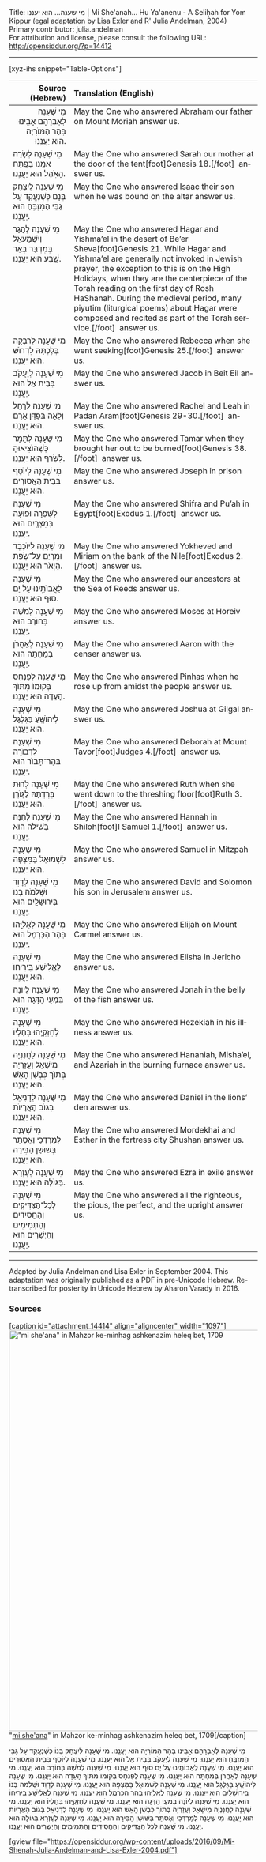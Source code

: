 <html>
<head></head>
<body>
Title: מי שענה... הוא יעננו | Mi She'anah... Hu Ya'anenu - A Seliḥah for Yom Kippur (egal adaptation by Lisa Exler and R' Julia Andelman, 2004)<br />
Primary contributor: julia.andelman<br />
For attribution and license, please consult the following URL: <a href="http://opensiddur.org/?p=14412">http://opensiddur.org/?p=14412</a>
<p />
<hr />

[xyz-ihs snippet="Table-Options"]<table style="margin-left: auto; margin-right: auto;" class="draggable">
<thead><tr><th id="x" style="text-align: right;">Source (Hebrew)</th><th style="text-align: left;">Translation (English)</th></tr></thead>
<tbody>
<tr><td style="vertical-align:top;">
<div class="liturgy" lang="he" style="text-align: right;">
מִי שֶׁעָנָה לְאַבְרָהָם אָבִֽינוּ 
בְּהַר הַמּוֺרִיָּה 
הוּא יַעֲנֵֽנוּ.
</span></div></td>
 
<td style="vertical-align:top;"><div class="english" lang="en">
May the One who answered Abraham our father 
on Mount Moriah 
answer us.
</div></td></tr>


<tr><td style="vertical-align:top;">
<div class="liturgy" lang="he">
מִי שֶׁעָנָה לְשָׂרָה אִמֵּֽנוּ 
בְּפֶֽתַח הָאֹֽהֶל 
הוּא יַעֲנֵֽנוּ.
</span></div></td>
 
<td style="vertical-align:top;"><div class="english" lang="en">
May the One who answered Sarah our mother 
at the door of the tent[foot]Genesis 18.[/foot]&nbsp; 
answer us.
</div></td></tr>


<tr><td style="vertical-align:top;">
<div class="liturgy" lang="he">
מִי שֶׁעָנָה לְיִצְחָק 
בְּנָם כְּשֶׁנֶעֱקַד עַל גַבֵּי הַמִזְבֵּֽחַ 
הוּא יַעֲנֵֽנוּ.
</span></div></td>
 
<td style="vertical-align:top;"><div class="english" lang="en">
May the One who answered Isaac their son 
when he was bound on the altar 
answer us.
</div></td></tr>


<tr><td style="vertical-align:top;">
<div class="liturgy" lang="he">
מִי שֶׁעָנָה לְהָגָר וְיִשְׁמָעאֵל 
בְּמִדְבַּר בְּאֵר שָֽׁבַע 
הוּא יַעֲנֵֽנוּ.
</span></div></td>
 
<td style="vertical-align:top;"><div class="english" lang="en">
May the One who answered Hagar and Yishma’el 
in the desert of Be’er Sheva[foot]Genesis 21. While Hagar and Yishma’el are generally not invoked in Jewish prayer, the exception to this is on the High Holidays, when they are the centerpiece of the Torah reading on the first day of Rosh HaShanah. During the medieval period, many piyutim (liturgical poems) about Hagar were composed and recited as part of the Torah service.[/foot]&nbsp; 
answer us.
</div></td></tr>


<tr><td style="vertical-align:top;">
<div class="liturgy" lang="he">
מִי שֶׁעָנָה לְרִבְקָה 
בְּלֶכְתָּהּ לִדְרוֺשׁ 
הוּא יַעֲנֵֽנוּ.
</span></div></td>
 
<td style="vertical-align:top;"><div class="english" lang="en">
May the One who answered Rebecca 
when she went seeking[foot]Genesis 25.[/foot]&nbsp;
answer us.
</div></td></tr>


<tr><td style="vertical-align:top;">
<div class="liturgy" lang="he">
מִי שֶׁעָנָה לְיַעֲקֹב 
בְּבֵית אֵל 
הוּא יַעֲנֵֽנוּ.
</span></div></td>
 
<td style="vertical-align:top;"><div class="english" lang="en">
May the One who answered Jacob 
in Beit Eil
answer us.
</div></td></tr>


<tr><td style="vertical-align:top;">
<div class="liturgy" lang="he">
מִי שֶׁעָנָה לְרָחֵל וְלֵאָה 
בְּפַדַּן אֲרָם 
הוּא יַעֲנֵֽנוּ.
</span></div></td>
 
<td style="vertical-align:top;"><div class="english" lang="en">
May the One who answered Rachel and Leah 
in Padan Aram[foot]Genesis 29-30.[/foot]&nbsp;
answer us.
</div></td></tr>


<tr><td style="vertical-align:top;">
<div class="liturgy" lang="he">
מִי שֶׁעָנָה לְתָּמָר 
כְּשֶׁהוֺצִיאוּהָ לִשָּׂרֵף 
הוּא יַעֲנֵֽנוּ.
</span></div></td>
 
<td style="vertical-align:top;"><div class="english" lang="en">
May the One who answered Tamar 
when they brought her out to be burned[foot]Genesis 38.[/foot]&nbsp;
answer us.
</div></td></tr>


<tr><td style="vertical-align:top;">
<div class="liturgy" lang="he">
מִי שֶׁעָנָה לְיוֺסֵף 
בְּבֵית הָאֲסוּרִים 
הוּא יַעֲנֵֽנוּ.
</span></div></td>
 
<td style="vertical-align:top;"><div class="english" lang="en">
May the One who answered Joseph 
in prison
answer us.
</div></td></tr>


<tr><td style="vertical-align:top;">
<div class="liturgy" lang="he">
מִי שֶׁעָנָה לְשִׁפְרָה וּפוּעָה 
בְּמִצְרָֽיִם 
הוּא יַעֲנֵֽנוּ.
</span></div></td>
 
<td style="vertical-align:top;"><div class="english" lang="en">
May the One who answered Shifra and Pu’ah 
in Egypt[foot]Exodus 1.[/foot]&nbsp;
answer us.
</div></td></tr>


<tr><td style="vertical-align:top;">
<div class="liturgy" lang="he">
מִי שֶׁעָנָה לְיוֺכֶבֶד וּמִרְיָם 
עַל־שְׂפַת הַיְאֹר 
הוּא יַעֲנֵֽנוּ.
</span></div></td>
 
<td style="vertical-align:top;"><div class="english" lang="en">
May the One who answered Yokheved and Miriam 
on the bank of the Nile[foot]Exodus 2.[/foot]&nbsp;
answer us.
</div></td></tr>


<tr><td style="vertical-align:top;">
<div class="liturgy" lang="he">
מִי שֶׁעָנָה לַאֲבוֺתֵֽינוּ 
עַל יַם סוּף 
הוּא יַעֲנֵֽנוּ.
</span></div></td>
 
<td style="vertical-align:top;"><div class="english" lang="en">
May the One who answered our ancestors 
at the Sea of Reeds
answer us.
</div></td></tr>


<tr><td style="vertical-align:top;">
<div class="liturgy" lang="he">
מִי שֶׁעָנָה לְמֹשֶׁה 
בְּחוֺרֵב 
הוּא יַעֲנֵֽנוּ.
</span></div></td>
 
<td style="vertical-align:top;"><div class="english" lang="en">
May the One who answered Moses 
at Horeiv
answer us.
</div></td></tr>


<tr><td style="vertical-align:top;">
<div class="liturgy" lang="he">
מִי שֶׁעָנָה לְאַהֲרֹן 
בְּמַחְתָּה 
הוּא יַעֲנֵֽנוּ.
</span></div></td>
 
<td style="vertical-align:top;"><div class="english" lang="en">
May the One who answered Aaron 
with the censer
answer us.
</div></td></tr>


<tr><td style="vertical-align:top;">
<div class="liturgy" lang="he">
מִי שֶׁעָנָה לְפִנְחָס 
בְּקוּמוֺ מִתּוֺךְ הָעֵדָה 
הוּא יַעֲנֵֽנוּ.
</span></div></td>
 
<td style="vertical-align:top;"><div class="english" lang="en">
May the One who answered Pinhas 
when he rose up from amidst the people
answer us.
</div></td></tr>


<tr><td style="vertical-align:top;">
<div class="liturgy" lang="he">
מִי שֶׁעָנָה לִיהוֺשֻֽׁעַ 
בַּגִּלְגָּל 
הוּא יַעֲנֵֽנוּ.
</span></div></td>
 
<td style="vertical-align:top;"><div class="english" lang="en">
May the One who answered Joshua 
at Gilgal
answer us.
</div></td></tr>


<tr><td style="vertical-align:top;">
<div class="liturgy" lang="he">
מִי שֶׁעָנָה לִדְבוֺרָה 
בְּהַר־תָּבוֺר 
הוּא יַעֲנֵֽנוּ.
</span></div></td>
 
<td style="vertical-align:top;"><div class="english" lang="en">
May the One who answered Deborah 
at Mount Tavor[foot]Judges 4.[/foot]&nbsp;
answer us.
</div></td></tr>


<tr><td style="vertical-align:top;">
<div class="liturgy" lang="he">
מִי שֶׁעָנָה לְרוּת 
בְּרִדְתָּהּ לַגּֽוֺרֶן 
הוּא יַעֲנֵֽנוּ.
</span></div></td>
 
<td style="vertical-align:top;"><div class="english" lang="en">
May the One who answered Ruth 
when she went down to the threshing floor[foot]Ruth 3.[/foot]&nbsp;
answer us.
</div></td></tr>


<tr><td style="vertical-align:top;">
<div class="liturgy" lang="he">
מִי שֶׁעָנָה לְחַנָּה 
בְּשִׁילֹה 
הוּא יַעֲנֵֽנוּ.
</span></div></td>
 
<td style="vertical-align:top;"><div class="english" lang="en">
May the One who answered Hannah 
in Shiloh[foot]I Samuel 1.[/foot]&nbsp;
answer us.
</div></td></tr>


<tr><td style="vertical-align:top;">
<div class="liturgy" lang="he">
מִי שֶׁעָנָה לִשְׁמוּאֵל 
בַּמִּצְפָּה 
הוּא יַעֲנֵֽנוּ.
</span></div></td>
 
<td style="vertical-align:top;"><div class="english" lang="en">
May the One who answered Samuel 
in Mitzpah
answer us.
</div></td></tr>


<tr><td style="vertical-align:top;">
<div class="liturgy" lang="he">
מִי שֶׁעָנָה לְדָוִד וּשְׁלֹמֹה בְנוֺ 
בְּירוּשָלָֽיִם 
הוּא יַעֲנֵֽנוּ.
</span></div></td>
 
<td style="vertical-align:top;"><div class="english" lang="en">
May the One who answered David and Solomon his son 
in Jerusalem
answer us.
</div></td></tr>


<tr><td style="vertical-align:top;">
<div class="liturgy" lang="he">
מִי שֶׁעָנָה לְאֵלִיָּֽהוּ 
בְּהַר הַכַּרְמֶל 
הוּא יַעֲנֵֽנוּ.
</span></div></td>
 
<td style="vertical-align:top;"><div class="english" lang="en">
May the One who answered Elijah 
on Mount Carmel
answer us.
</div></td></tr>


<tr><td style="vertical-align:top;">
<div class="liturgy" lang="he">
מִי שֶׁעָנָה לֶאֱלִישָׁע 
בִּירִיחוֺ 
הוּא יַעֲנֵֽנוּ.
</span></div></td>
 
<td style="vertical-align:top;"><div class="english" lang="en">
May the One who answered Elisha 
in Jericho
answer us.
</div></td></tr>


<tr><td style="vertical-align:top;">
<div class="liturgy" lang="he">
מִי שֶׁעָנָה לְיוֺנָה 
בִּמְעֵי הַדָּגָה 
הוּא יַעֲנֵֽנוּ.
</span></div></td>
 
<td style="vertical-align:top;"><div class="english" lang="en">
May the One who answered Jonah 
in the belly of the fish
answer us.
</div></td></tr>


<tr><td style="vertical-align:top;">
<div class="liturgy" lang="he">
מִי שֶׁעָנָה לְחִזְקִיָּֽהוּ 
בְּחָלְיוֺ 
הוּא יַעֲנֵֽנוּ.
</span></div></td>
 
<td style="vertical-align:top;"><div class="english" lang="en">
May the One who answered Hezekiah 
in his illness
answer us.
</div></td></tr>


<tr><td style="vertical-align:top;">
<div class="liturgy" lang="he">
מִי שֶׁעָנָה לַחֲנַנְיָה מִישָׁאֵל וַעֲזַרְיָה 
בְּתוֺךְ כִּבְשַׁן הָאֵשׁ 
הוּא יַעֲנֵֽנוּ.
</span></div></td>
 
<td style="vertical-align:top;"><div class="english" lang="en">
May the One who answered Hananiah, Misha’el, and Azariah 
in the burning furnace
answer us.
</div></td></tr>


<tr><td style="vertical-align:top;">
<div class="liturgy" lang="he">
מִי שֶׁעָנָה לְדָנִיאֵל 
בְּגוֺב הָאֲרָיוֺת 
הוּא יַעֲנֵֽנוּ.
</span></div></td>
 
<td style="vertical-align:top;"><div class="english" lang="en">
May the One who answered Daniel 
in the lions’ den
answer us.
</div></td></tr>


<tr><td style="vertical-align:top;">
<div class="liturgy" lang="he">
מִי שֶׁעָנָה לְמָרְדְּכַי וְאֶסְתֵּר 
בְּשׁוּשַׁן הַבִּירָה 
הוּא יַעֲנֵֽנוּ.
</span></div></td>
 
<td style="vertical-align:top;"><div class="english" lang="en">
May the One who answered Mordekhai and Esther 
in the fortress city Shushan
answer us.
</div></td></tr>


<tr><td style="vertical-align:top;">
<div class="liturgy" lang="he">
מִי שֶׁעָנָה לְעֶזְרָא 
בַּגּוֺלָה 
הוּא יַעֲנֵֽנוּ.
</span></div></td>
 
<td style="vertical-align:top;"><div class="english" lang="en">
May the One who answered Ezra 
in exile
answer us.
</div></td></tr>


<tr><td style="vertical-align:top;">
<div class="liturgy" lang="he">
מִי שֶׁעָנָה לְכָל־הַצַּדִּיקִים וְהַחֲסִידִים וְהַתְּמִימִים וְהַיְשָׁרִים 
הוּא יַעֲנֵֽנוּ.
</span></div></td>

<td style="vertical-align:top;"><div class="english" lang="en">
May the One who answered all the righteous, the pious, the perfect, and the upright
answer us.
</div></td>
</tr>
</tbody></table>

<hr />

Adapted by Julia Andelman and Lisa Exler in September 2004. This adaptation was originally published as a PDF in pre-Unicode Hebrew. Re-transcribed for posterity in Unicode Hebrew by Aharon Varady in 2016.

<h3>Sources</h3>

[caption id="attachment_14414" align="aligncenter" width="1097"]<a href="https://opensiddur.org/wp-content/uploads/2016/09/mi-sheana-Mahzor-ke-minhag-ashkenazim-heleq-bet-1709.png"><img src="https://opensiddur.org/wp-content/uploads/2016/09/mi-sheana-Mahzor-ke-minhag-ashkenazim-heleq-bet-1709.png" alt="&quot;mi she&#039;ana&quot; in Mahzor ke-minhag ashkenazim heleq bet, 1709" width="1097" height="812" class="size-full wp-image-14414" /></a> "<a href="https://books.google.com/books?id=UZ1EAAAAcAAJ&lpg=PP321&ots=_igRznDE7V&dq=%D7%9E%D7%99%20%D7%A9%D7%A2%D7%A0%D7%94&pg=PP321#v=onepage&q&f=false">mi she'ana</a>" in Mahzor ke-minhag ashkenazim heleq bet, 1709[/caption]

<div class="liturgy" lang="he">
מִי שֶׁעָנָה לְאַבְרָהָם אָבִֽינוּ בְּהַר הַמּוֹרִיָּה 
הוּא יַעֲנֵֽנוּ.
מִי שֶׁעָנָה לְיִצְחָק בְּנוֹ כְּשֶׁנֶעֱקַד עַל גַבֵּי הַמִּזְבֵּֽחַ 
הוּא יַעֲנֵֽנוּ.
מִי שֶׁעָנָה לְיַעֲקֹב בְּבֵית אֵל 
הוּא יַעֲנֵֽנוּ.
מִי שֶׁעָנָה לְיוֹסֵף בְּבֵית הָאֲסוּרִים 
הוּא יַעֲנֵֽנוּ.
מִי שֶׁעָנָה לְאֲבוֹתֵֽינוּ עַל יַם סוּף 
הוּא יַעֲנֵֽנוּ.
מִי שֶׁעָנָה לְמֹשֶׁה בְּחוֹרֵב 
הוּא יַעֲנֵֽנוּ.
מִי שֶׁעָנָה לְאַהֲרֹן בְּמַחְתָּה 
הוּא יַעֲנֵֽנוּ.
מִי שֶׁעָנָה לְפִנְחָס בְּקוּמוֹ מִתּוֹךְ הָעֵדָה 
הוּא יַעֲנֵֽנוּ.
מִי שֶׁעָנָה לִיהוֹשֻֽׁעַ בַּגִּלְגָּל 
הוּא יַעֲנֵֽנוּ.
מִי שֶׁעָנָה לִשְׁמוּאֵל בַּמִּצְפָּה 
הוּא יַעֲנֵֽנוּ.
מִי שֶׁעָנָה לְדָוִד וּשְׁלֹמֹה בְּנוֹ בִּירוּשָׁלָֽיִם 
הוּא יַעֲנֵֽנוּ.
מִי שֶׁעָנָה לְאֵלִיָּֽהוּ בְּהַר הַכַּרְמֶל 
הוּא יַעֲנֵֽנוּ.
מִי שֶׁעָנָה לֶאֱלִישָׁע בִּירִיחוֹ 
הוּא יַעֲנֵֽנוּ.
מִי שֶׁעָנָה לְיוֹנָה בִּמְעֵי הַדָּגָה 
הוּא יַעֲנֵֽנוּ.
מִי שֶׁעָנָה לְחִזְקִיָּֽהוּ בְּחָלְיוֹ 
הוּא יַעֲנֵֽנוּ.
מִי שֶׁעָנָה לַחֲנַנְיָה מִישָׁאֵל וַעֲזַרְיָה בְּתוֹך כִּבְשַׁן הָאֵשׁ 
הוּא יַעֲנֵֽנוּ.
מִי שֶׁעָנָה לְדָנִיאֵל בְּגוֹב הָאֲרָיוֹת 
הוּא יַעֲנֵֽנוּ.
מִי שֶׁעָנָה לְמָרְדְּכַי וְאֶסתֵּר בְּשׁוּשַׁן הַבִּירָה 
הוּא יַעֲנֵֽנוּ.
מִי שֶׁעָנָה לְעֶזְרָא בַּגּוֹלָה 
הוּא יַעֲנֵֽנוּ.
מִי שֶׁעָנָה לְכָל הַצַּדִּיקִים וְהַחֲסִידִים וְהַתְּמִימִים וְהַיְשָׁרִים 
הוּא יַעֲנֵֽנוּ.
</div>

[gview file="https://opensiddur.org/wp-content/uploads/2016/09/Mi-Shenah-Julia-Andelman-and-Lisa-Exler-2004.pdf"]
</body>
</html>